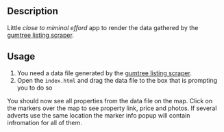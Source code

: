 ## Description

Little *close to miminal efford* app to render the data gathered by the [gumtree listing scraper](https://github.com/web-napopa/gumtree-listing-scraper). 

## Usage

 1. You need a data file generated by the [gumtree listing scraper](https://github.com/web-napopa/gumtree-listing-scraper). 
 2. Open the `index.html` and drag the data file to the box that is prompting you to do so

You should now see all properties from the data file on the map. Click on the markers over the map to see property link, price and photos. If several adverts use the same location the marker info popup will contain infromation for all of them.
